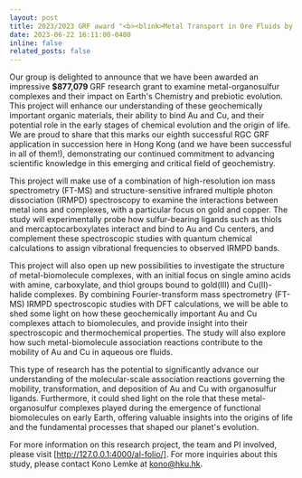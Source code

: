 ```yaml
---
layout: post
title: 2023/2023 GRF award "<b><blink>Metal Transport in Ore Fluids by Organic Matter</b>" 
date: 2023-06-22 16:11:00-0400
inline: false
related_posts: false
---
```


Our group is delighted to announce that we have been awarded an impressive <b>$877,079 </b>GRF research grant to examine metal-organosulfur complexes and their impact on Earth's Chemistry and prebiotic evolution. This project will enhance our understanding of these geochemically important organic materials, their ability to bind Au and Cu, and their potential role in the early stages of chemical evolution and the origin of life. We are proud to share that this marks our eighth successful RGC GRF application in succession here in Hong Kong (and we have been successful in all of them!), demonstrating our continued commitment to advancing scientific knowledge in this emerging and critical field of geochemistry.

This project will make use of a combination of high-resolution ion mass spectrometry (FT-MS) and structure-sensitive infrared multiple photon dissociation (IRMPD) spectroscopy to examine the interactions between metal ions and complexes, with a particular focus on gold and copper. The study will experimentally probe how sulfur-bearing ligands such as thiols and mercaptocarboxylates interact and bind to Au and Cu centers, and complement these spectroscopic studies with quantum chemical calculations to assign vibrational frequencies to observed IRMPD bands.

This project will also open up new possibilities to investigate the structure of metal-biomolecule complexes, with an initial focus on single amino acids with amine, carboxylate, and thiol groups bound to gold(III) and Cu(II)-halide complexes. By combining Fourier-transform mass spectrometry (FT-MS) IRMPD spectroscopic studies with DFT calculations, we will be able to shed some light on how these geochemically important Au and Cu complexes attach to biomolecules, and provide  insight into their spectroscopic and thermochemical properties. The study will also explore how such metal-biomolecule association reactions contribute to the mobility of Au and Cu in aqueous ore fluids.

This type of research has the potential to significantly advance our understanding of the molecular-scale association reactions governing the mobility, transformation, and deposition of Au and Cu with organosulfur ligands. Furthermore, it could shed light on the role that these metal-organosulfur complexes played during the emergence of functional biomolecules on early Earth, offering valuable insights into the origins of life and the fundamental processes that shaped our planet's evolution.

For more information on this research project, the team and PI involved, please visit [http://127.0.0.1:4000/al-folio/]. For more inquiries about this study, please contact Kono Lemke at kono@hku.hk.

